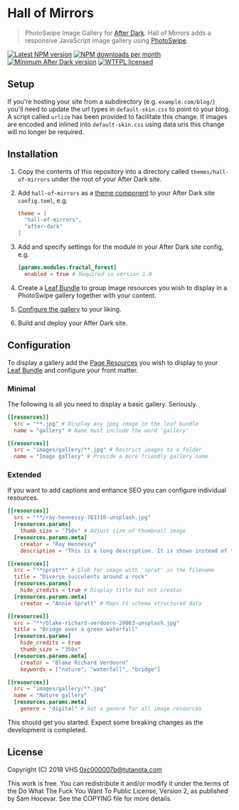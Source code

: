 # Hall of Mirrors

> PhotoSwipe Image Gallery for [After Dark]. Hall of Mirrors adds a responsive JavaScript image gallery using [PhotoSwipe](http://photoswipe.com).

[![Latest NPM version](https://img.shields.io/npm/v/hall-of-mirrors.svg?style=flat-square)](https://www.npmjs.com/package/hall-of-mirrors)
[![NPM downloads per month](https://img.shields.io/npm/dm/hall-of-mirrors.svg?style=flat-square)](https://www.npmjs.com/package/hall-of-mirrors)
[![Minimum After Dark version](https://img.shields.io/badge/after%20dark->%3D%205.4.0-000000.svg?style=flat-square)](https://codeberg.org/vhs/after-dark/)
[![WTFPL licensed](https://img.shields.io/npm/l/hall-of-mirrors.svg?style=flat-square&longCache=true)](https://codeberg.org/vhs/hall-of-mirrors/src/branch/master/COPYING)

## Setup

If you're hosting your site from a subdirectory (e.g. `example.com/blog/`) you'll need to update the url types in `default-skin.css` to point to your blog. A script called `urlize` has been provided to facilitate this change. If images are encoded and inlined into `default-skin.css` using data uris this change will no longer be required.

## Installation

1. Copy the contents of this repository into a directory called `themes/hall-of-mirrors` under the root of your After Dark site.
2. Add `hall-of-mirrors` as a [theme component](https://gohugo.io/themes/theme-components/) to your After Dark site `config.toml`, e.g.

    ```toml
    theme = [
      "hall-of-mirrors",
      "after-dark"
    ]
    ```

3. Add and specify settings for the module in your After Dark site config, e.g.

    ```toml
    [params.modules.fractal_forest]
      enabled = true # Required in version 1.0
    ```

4. Create a [Leaf Bundle] to group image resources you wish to display in a PhotoSwipe gallery together with your content.
5. [Configure the gallery](#configuration) to your liking.
6. Build and deploy your After Dark site.

## Configuration

To display a gallery add the [Page Resources] you wish to display to your [Leaf Bundle] and configure your front matter.

### Minimal

The following is all you need to display a basic gallery. Seriously.

```toml
[[resources]]
  src = "**.jpg" # Display any jpeg image in the leaf bundle
  name = "gallery" # Name must include the word 'gallery'
```

```toml
[[resources]]
  src = "images/gallery/**.jpg" # Restrict images to a folder
  name = "Image gallery" # Provide a more friendly gallery name
```

### Extended

If you want to add captions and enhance SEO you can configure individual resources.

```toml
[[resources]]
  src = "**/ray-hennessy-763310-unsplash.jpg"
  [resources.params]
    thumb_size = "750x" # Adjust size of thumbnail image
  [resources.params.meta]
    creator = "Ray Hennessy"
    description = "This is a long description. It is shown instead of the title and is intended to provide more information."

[[resources]]
  src = "**sprat**" # Glob for image with 'sprat' in the filename
  title = "Diverse succulents around a rock"
  [resources.params]
    hide_credits = true # Display title but not creator
  [resources.params.meta]
    creator = "Annie Spratt" # Maps to schema structured data

[[resources]]
  src = "**/blake-richard-verdoorn-20063-unsplash.jpg"
  title = "Bridge over a green waterfall"
  [resources.params]
    hide_credits = true
    thumb_size = "350x"
  [resources.params.meta]
    creator = "Blake Richard Verdoorn"
    keywords = ["nature", "waterfall", "bridge"]

[[resources]]
  src = "images/gallery/**.jpg"
  name = "Nature gallery"
  [resources.params.meta]
    genere = "digital" # Set a genere for all image resources
```

This should get you started. Expect some breaking changes as the development is completed.

## License

Copyright (C) 2018 VHS <0xc000007b@tutanota.com>

This work is free. You can redistribute it and/or modify it under the
terms of the Do What The Fuck You Want To Public License, Version 2,
as published by Sam Hocevar. See the COPYING file for more details.

[After Dark]: https://codeberg.org/vhs/after-dark/
[Leaf Bundle]: https://gohugo.io/content-management/page-bundles/#leaf-bundles
[Page Resources]: https://gohugo.io/content-management/page-resources/
